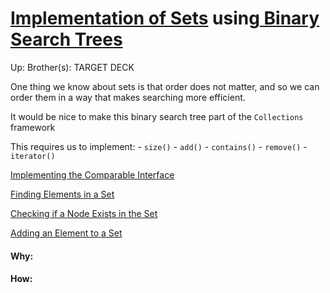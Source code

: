 # [Implementation of Sets](implementation_of_sets) using[ Binary Search Trees](_binary_search_trees)

Up:
Brother(s):
TARGET DECK


One thing we know about sets is that order does not matter, and so we can order them in a way that makes searching more efficient.

It would be nice to make this binary search tree part of the `Collections` framework

This requires us to implement:
	 - `size()`
	 - `add()`
	 - `contains()`
	 - `remove()`
	 - `iterator()`


[Implementing the Comparable Interface](implementing_the_comparable_interface)

[Finding Elements in a Set](finding_elements_in_a_set)

[Checking if a Node Exists in the Set](checking_if_a_node_exists_in_the_set)

[Adding an Element to a Set](adding_an_element_to_a_set)
































#### Why:
#### How:









